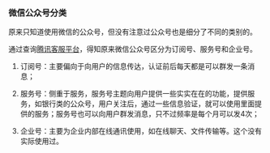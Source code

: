 ### 微信公众号分类

原来只知道使用微信的公众号，但没有注意过公众号也是细分了不同的类别的。

通过查询[腾讯客服平台](http://kf.qq.com/faq/120911VrYVrA130805byM32u.html)，得知原来微信公众号区分为订阅号、服务号和企业号。

1. 订阅号：主要偏向于向用户的信息传达，认证前后每天都是可以群发一条消息；

2. 服务号：侧重于服务，服务号主题向用户提供一些实实在在的功能，提供服务，如银行类的公众号，用户关注后，通过一些信息验证，就可以使用里面提供的服务；服务号也可以向用户群发消息，只不过频率是每个月可以发4次；

3. 企业号：主要为企业内部在线通讯使用，如在线聊天、文件传输等。这个没有实际使用过。